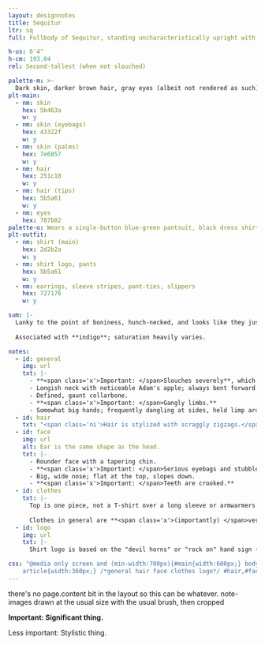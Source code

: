 ```yaml
---
layout: designnotes
title: Sequitur
ltr: sq
full: Fullbody of Sequitur, standing uncharacteristically upright with a crooked smile. Their hands are held low but stiff, with a slight bend back at the elbow.

h-us: 6'4"
h-cm: 193.04
rel: Second-tallest (when not slouched)

palette-m: >-
  Dark skin, darker brown hair, gray eyes (albeit not rendered as such). Hair is a long, messy wave, and dyed at the tips (appears gray, very faded).
plt-main:
  - nm: skin
    hex: 5b463a
    w: y
  - nm: skin (eyebags)
    hex: 43322f
    w: y
  - nm: skin (palms)
    hex: 7e6857
    w: y
  - nm: hair
    hex: 251c18
    w: y
  - nm: hair (tips)
    hex: 5b5a61
    w: y
  - nm: eyes
    hex: 787b82
palette-o: Wears a single-button blue-green pantsuit, black dress shirt, dark blue tie, and shoes that match the suit.
plt-outfit:
  - nm: shirt (main)
    hex: 2d2b2a
    w: y
  - nm: shirt logo, pants
    hex: 5b5a61
    w: y
  - nm: earrings, sleeve stripes, pant-ties, slippers
    hex: 727176
    w: y

sum: |-
  Lanky to the point of boniness, hunch-necked, and looks like they just rolled out of bed. Slouches near-constantly [albeit not shown in reference for height clarity]. Striped sleeves and faded hair tips used to be brighter. Pajama pants and slippers all the way down.
  
  Associated with **indigo**; saturation heavily varies.

notes:
  - id: general
    img: url
    txt: |-
      - **<span class='x'>Important: </span>Slouches severely**, which can make them look shorter.
      - Longish neck with noticeable Adam's apple; always bent forward to some degree, even when standing upright.
      - Defined, gaunt collarbone.
      - **<span class='x'>Important: </span>Gangly limbs.**
      - Somewhat big hands; frequently dangling at sides, held limp around torso, or absently picking teeth.
  - id: hair
    txt: "<span class='ni'>Hair is stylized with scraggly zigzags.</span> **<span class='x'>Important: </span>Bangs cover their right eye.**"
  - id: face
    img: url
    alt: Ear is the same shape as the head.
    txt: |-
      - Rounder face with a tapering chin.
      - **<span class='x'>Important: </span>Serious eyebags and stubble.** Messy eyebrows, <span class='ni'>which <span class='x'>(less important) </span>match how I draw the rest of the eye. Sequitur *has* an eye color but, because of this stylization, it's not discernible.</span>
      - Big, wide nose; flat at the top, slopes down.
      - **<span class='x'>Important: </span>Teeth are crooked.**
  - id: clothes
    txt: |-
      Top is one piece, not a T-shirt over a long sleeve or armwarmers. <span class='ni'><span class='x'>Some trivia: It's</span>Riffed loosely from the ’90s--2000s-inspired look of 100 gecs, specifically from the [<i>1000 Gecs</i> album](https://en.wikipedia.org/wiki/1000_Gecs).</span> Sleeve stripes are thin; count doesn't matter.
      
      Clothes in general are **<span class='x'>(importantly) </span>very worn**; shirt neck is is wide for lack of elasticity, logo is faded. Pajama-sweatpants are frumpy. Small wonder the slippers stay on.
  - id: logo
    img: url
    txt: |-
      Shirt logo is based on the "devil horns" or "rock on" hand sign (🤘), a gas mask, and (more loosely, initially by coincidence) a rabbit. (Also see [concept brainstorming](../../../gallery/roundups/2021-06) and [solo art](../../../gallery/teef); both designs are outdated but get the idea across.)

css: "@media only screen and (min-width:700px){#main{width:600px;} body{width:1370px;} #sum{width:45.65rem;} details{width:49rem;} main{padding-right:5px;}
	article{width:360px;} /*general hair face clothes logo*/ #hair,#face,#logo{margin-left:370px;} #clothes{margin-top:530px;} #face{margin-top:85px;} #face img{margin-top:.5em;} #logo img{float:left; width:25%; margin:.5em 1em 0 0; padding-bottom:3em;} #logo{margin-top:595px;} #logo p{margin:.5em 0;}}"
---
```

there's no page.content bit in the layout so this can be whatever. note-images drawn at the usual size with the usual brush, then cropped

**<span class='x'>Important: </span>Significant thing.**

<span class='ni'><span class='x'>Less important: </span>Stylistic thing.</span>